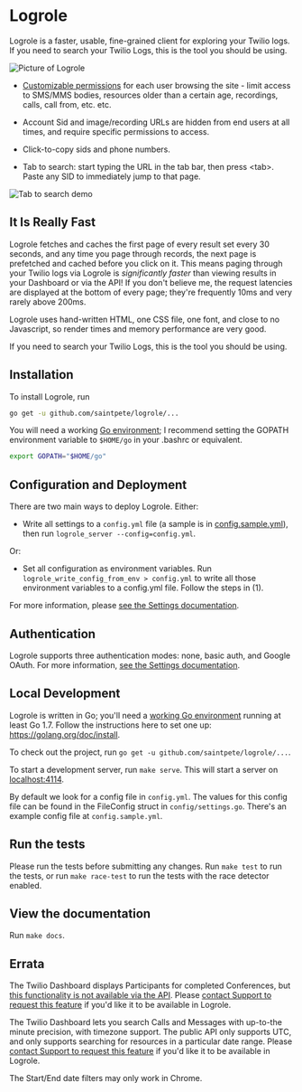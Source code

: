 # Logrole

Logrole is a faster, usable, fine-grained client for exploring your Twilio
logs. If you need to search your Twilio Logs, this is the tool you should be
using.

<img alt="Picture of Logrole" src="https://kev.inburke.com/rawblog/images/logrole.png" />

- [Customizable permissions][user-settings] for each user browsing the site -
limit access to SMS/MMS bodies, resources older than a certain age, recordings,
calls, call from, etc. etc.

- Account Sid and image/recording URLs are hidden from end users at all times,
  and require specific permissions to access.

- Click-to-copy sids and phone numbers.

- Tab to search: start typing the URL in the tab bar, then press &lt;tab&gt;.
  Paste any SID to immediately jump to that page.

<img alt="Tab to search demo" src="https://thumbs.gfycat.com/BarrenColorlessJackrabbit-size_restricted.gif" />

[user-settings]: https://godoc.org/github.com/saintpete/logrole/config#UserSettings

## It Is Really Fast

Logrole fetches and caches the first page of every result set every 30 seconds,
and any time you page through records, the next page is prefetched and cached
before you click on it. This means paging through your Twilio logs via Logrole
is *significantly faster* than viewing results in your Dashboard or via the
API! If you don't believe me, the request latencies are displayed at the bottom
of every page; they're frequently 10ms and very rarely above 200ms.

Logrole uses hand-written HTML, one CSS file, one font, and close to no
Javascript, so render times and memory performance are very good.

If you need to search your Twilio Logs, this is the tool you should be using.

## Installation

To install Logrole, run

```bash
go get -u github.com/saintpete/logrole/...
```

You will need a working [Go environment][go-env]; I recommend setting the
GOPATH environment variable to `$HOME/go` in your .bashrc or equivalent.

```bash
export GOPATH="$HOME/go"
```

## Configuration and Deployment

There are two main ways to deploy Logrole. Either:

- Write all settings to a `config.yml` file (a sample is in
[config.sample.yml][config-sample]), then run `logrole_server
--config=config.yml`.

Or:

- Set all configuration as environment variables. Run
`logrole_write_config_from_env > config.yml` to write all those environment
variables to a config.yml file. Follow the steps in (1).

For more information, please [see the Settings documentation][settings-docs].

[settings-docs]: https://github.com/saintpete/logrole/blob/master/docs/settings.md
[config-sample]: https://github.com/saintpete/logrole/blob/master/config.sample.yml

## Authentication

Logrole supports three authentication modes: none, basic auth,
and Google OAuth. For more information, [see the Settings
documentation][settings-auth-docs].

[settings-auth-docs]: https://github.com/saintpete/logrole/blob/master/docs/settings.md#authentication

## Local Development

Logrole is written in Go; you'll need a [working Go environment][go-env]
running at least Go 1.7. Follow the instructions here to set one up:
https://golang.org/doc/install.

[go-env]: https://golang.org/doc/install

To check out the project, run `go get -u github.com/saintpete/logrole/...`.

To start a development server, run `make serve`. This will start a server on
[localhost:4114](http://localhost:4114).

By default we look for a config file in `config.yml`. The values for this
config file can be found in the FileConfig struct in `config/settings.go`.
There's an example config file at `config.sample.yml`.

## Run the tests

Please run the tests before submitting any changes. Run `make test` to run the
tests, or run `make race-test` to run the tests with the race detector enabled.

## View the documentation

Run `make docs`.

## Errata

The Twilio Dashboard displays Participants for completed Conferences, but [this
functionality is not available via the API][issue-4]. Please [contact Support
to request this feature][support] if you'd like it to be available in Logrole.

The Twilio Dashboard lets you search Calls and Messages with up-to-the minute
precision, with timezone support. The public API only supports UTC, and only
supports searching for resources in a particular date range. Please [contact
Support to request this feature][support] if you'd like it to be available in
Logrole.

[support]: mailto:help@twilio.com
[issue-4]: https://github.com/saintpete/logrole/issues/4

The Start/End date filters may only work in Chrome.

